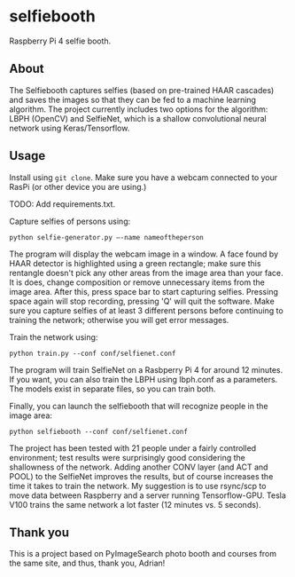 # selfiebooth
Raspberry Pi 4 selfie booth.

## About
The Selfiebooth captures selfies (based on pre-trained HAAR cascades) and saves the images so that they can be fed to a machine learning algorithm. The project currently includes two options for the algorithm: LBPH (OpenCV) and SelfieNet, which is a shallow convolutional neural network using Keras/Tensorflow.  

## Usage
Install using `git clone`. Make sure you have a webcam connected to your RasPi (or other device you are using.)

TODO: Add requirements.txt.

Capture selfies of persons using:
```
python selfie-generator.py –-name nameoftheperson
```

The program will display the webcam image in a window. A face found by HAAR detector is highlighted using a green rectangle; make sure this rentangle doesn't pick any other areas from the image area than your face. It is does, change composition or remove unnecessary items from the image area. After this, press space bar to start capturing selfies. Pressing space again will stop recording, pressing 'Q' will quit the software. Make sure you capture selfies of at least 3 different persons before continuing to training the network; otherwise you will get error messages.

Train the network using:
```
python train.py --conf conf/selfienet.conf
```

The program will train SelfieNet on a Rasbperry Pi 4 for around 12 minutes. If you want, you can also train the LBPH using lbph.conf as a parameters. The models exist in separate files, so you can train both.

Finally, you can launch the selfiebooth that will recognize people in the image area:
```
python selfiebooth --conf conf/selfienet.conf
```

The project has been tested with 21 people under a fairly controlled environment; test results were surprisingly good considering the shallowness of the network. Adding another CONV layer (and ACT and POOL) to the SelfieNet improves the results, but of course increases the time it takes to train the network. My suggestion is to use rsync/scp to move data between Raspberry and a server running Tensorflow-GPU. Tesla V100 trains the same network a lot faster (12 minutes vs. 5 seconds).

## Thank you
This is a project based on PyImageSearch photo booth and courses from the same site, and thus, thank you, Adrian!
